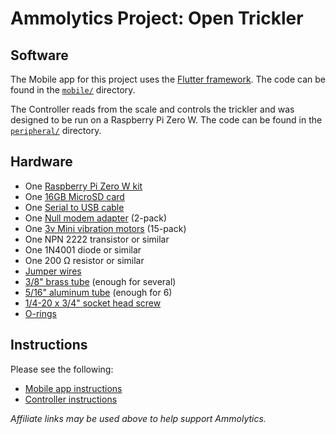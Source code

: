 # Ammolytics Project: Open Trickler


## Software

The Mobile app for this project uses the [Flutter framework](https://flutter.dev/). The code can be found in the [`mobile/`](https://github.com/ammolytics/projects/blob/master/trickler/mobile/) directory.

The Controller reads from the scale and controls the trickler and was designed to be run on a Raspberry Pi Zero W. The code can be found in the [`peripheral/`](https://github.com/ammolytics/projects/blob/master/trickler/peripheral/) directory.


## Hardware

- One [Raspberry Pi Zero W kit](https://www.amazon.com/gp/product/B0748MPQT4/ref=as_li_qf_asin_il_tl?ie=UTF8&tag=ammolytics0f-20&creative=9325&linkCode=as2&creativeASIN=B0748MPQT4&linkId=382e0c8e4f0c17aa292c6a001346b5aa)
- One [16GB MicroSD card](https://www.amazon.com/gp/product/B079H6PDCK/ref=as_li_qf_asin_il_tl?ie=UTF8&tag=ammolytics0f-20&creative=9325&linkCode=as2&creativeASIN=B079H6PDCK&linkId=892c31a29914fd2abb249ccdaa0acf72)
- One [Serial to USB cable](https://www.amazon.com/gp/product/B07GNKMHFW/ref=as_li_qf_asin_il_tl?ie=UTF8&tag=ammolytics0f-20&creative=9325&linkCode=as2&creativeASIN=B07GNKMHFW&linkId=7e56918820cec6487da2e539bb71b658)
- One [Null modem adapter](https://www.amazon.com/gp/product/B075XHWVSJ/ref=as_li_qf_asin_il_tl?ie=UTF8&tag=ammolytics0f-20&creative=9325&linkCode=as2&creativeASIN=B075XHWVSJ&linkId=7c662ec9d4021bf3c1374f86ff1b9b0d) (2-pack)
- One [3v Mini vibration motors](https://www.amazon.com/gp/product/B073JKQ9LN/ref=as_li_qf_asin_il_tl?ie=UTF8&tag=ammolytics0f-20&creative=9325&linkCode=as2&creativeASIN=B073JKQ9LN&linkId=10aa986c321d3db502b48a232c0b5430) (15-pack)
- One NPN 2222 transistor or similar
- One 1N4001 diode or similar
- One 200 Ω resistor or similar
- [Jumper wires](https://www.amazon.com/gp/product/B00J5NSOVA/ref=as_li_qf_asin_il_tl?ie=UTF8&tag=ammolytics0f-20&creative=9325&linkCode=as2&creativeASIN=B00J5NSOVA&linkId=0a063bdee530b9d656b501b15204d212)
- [3/8" brass tube](https://www.amazon.com/gp/product/B004QAXRFU/ref=as_li_qf_asin_il_tl?ie=UTF8&tag=ammolytics0f-20&creative=9325&linkCode=as2&creativeASIN=B004QAXRFU&linkId=6fd7786f2f4a3c6649d3b899e688331a) (enough for several)
- [5/16" aluminum tube](https://www.amazon.com/gp/product/B00G6J78WW/ref=as_li_qf_asin_il_tl?ie=UTF8&tag=ammolytics0f-20&creative=9325&linkCode=as2&creativeASIN=B00G6J78WW&linkId=b20993d8facc9d75e48e0f8e36963dff) (enough for 6)
- [1/4-20 x 3/4" socket head screw](https://www.amazon.com/gp/product/B01A9ELIM0/ref=as_li_qf_asin_il_tl?ie=UTF8&tag=ammolytics0f-20&creative=9325&linkCode=as2&creativeASIN=B01A9ELIM0&linkId=e0b58b6b19e9e7281b8ee26fc0662999)
- [O-rings](https://www.amazon.com/gp/product/B07G9ZK2JV/ref=as_li_qf_asin_il_tl?ie=UTF8&tag=ammolytics0f-20&creative=9325&linkCode=as2&creativeASIN=B07G9ZK2JV&linkId=f8239414c4900ecf100b91d346f21333)


## Instructions

Please see the following:

- [Mobile app instructions](https://github.com/ammolytics/projects/blob/master/trickler/mobile/README.md)
- [Controller instructions](https://github.com/ammolytics/projects/blob/master/trickler/peripheral/README.md)


_Affiliate links may be used above to help support Ammolytics._
